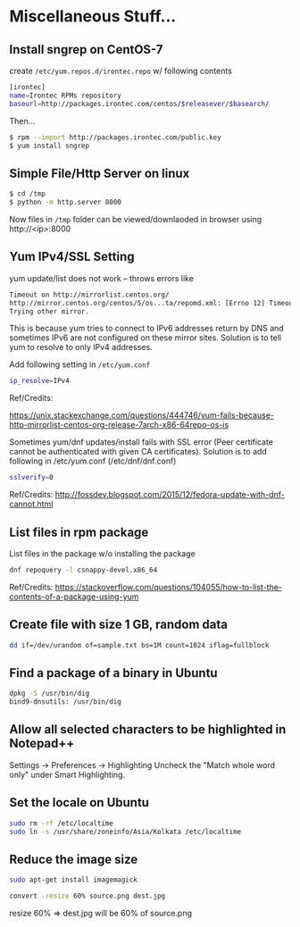 # Miscellaneous Stuff...
 
## Install sngrep on CentOS-7
create `/etc/yum.repos.d/irontec.repo` w/ following contents

```bash
[irontec]
name=Irontec RPMs repository
baseurl=http://packages.irontec.com/centos/$releasever/$basearch/
```

Then...

```bash
$ rpm --import http://packages.irontec.com/public.key
$ yum install sngrep
```

## Simple File/Http Server on linux
```bash
$ cd /tmp
$ python -m http.server 8000
```

Now files in `/tmp` folder can be viewed/downlaoded in browser using http://\<ip\>:8000

## Yum IPv4/SSL Setting

yum update/list does not work – throws errors like
```bash
Timeout on http://mirrorlist.centos.org/
http://mirror.centos.org/centos/5/os...ta/repomd.xml: [Errno 12] Timeout: <urlopen error timed out>
Trying other mirror.
```

This is because yum tries to connect to IPv6 addresses return by DNS and sometimes IPv6 are not configured on these mirror sites. 
Solution is to tell yum to resolve to only IPv4 addresses. 

Add following setting in `/etc/yum.conf`
```bash
ip_resolve=IPv4
```

Ref/Credits:

https://unix.stackexchange.com/questions/444746/yum-fails-because-http-mirrorlist-centos-org-release-7arch-x86-64repo-os-is

Sometimes yum/dnf updates/install fails with SSL error (Peer certificate cannot be authenticated with given CA certificates).
Solution is to add following in /etc/yum.conf (/etc/dnf/dnf.conf)

```bash
sslverify=0
```

Ref/Credits:
http://fossdev.blogspot.com/2015/12/fedora-update-with-dnf-cannot.html


## List files in rpm package

List files in the package w/o installing the package
```bash
dnf repoquery -l csnappy-devel.x86_64
```

Ref/Credits:
https://stackoverflow.com/questions/104055/how-to-list-the-contents-of-a-package-using-yum


## Create file with size 1 GB, random data

```bash
dd if=/dev/urandom of=sample.txt bs=1M count=1024 iflag=fullblock
```

## Find a package of a binary in Ubuntu

```bash
dpkg -S /usr/bin/dig
bind9-dnsutils: /usr/bin/dig
```

## Allow all selected characters to be highlighted in Notepad++

Settings -> Preferences -> Highlighting
Uncheck the "Match whole word only" under Smart Highlighting.


## Set the locale on Ubuntu
```bash
sudo rm -rf /etc/localtime
sudo ln -s /usr/share/zoneinfo/Asia/Kolkata /etc/localtime
```

## Reduce the image size

```bash
sudo apt-get install imagemagick

convert -resize 60% source.png dest.jpg
```

resize 60% => dest.jpg will be 60% of source.png